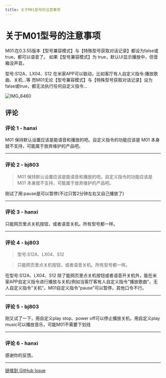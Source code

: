 ```yaml
---
title: 关于M01型号的注意事项
---
```


# 关于M01型号的注意事项

M01:在0.3.55版本【型号兼容模式】与【特殊型号获取对话记录】都设为false或true，都可以语音了。
        如果【型号兼容模式】为 true，默认UI显示播放中，但音箱没声音。

型号:S12A、LX04、S12 在米家APP可以联动，比如客厅有人自定义指令:播放歌曲、关机...等
       而M01无论【型号兼容模式】与【特殊型号获取对话记录】设为false或true，都无法执行任何自定义指令…

![IMG_6460](https://cloudflare-github-proxy.hanxi-info.workers.dev/proxy/user-attachments/assets/0913e3fa-1f1a-47b0-b8b9-d308bd7793df)


## 评论


### 评论 1 - hanxi

M01 保持默认设置应该是能语音和播放的吧。自定义指令的功能应该是 M01 本身就不支持，可能属于放弃维护的产品吧。

---

### 评论 2 - bj803

> M01 保持默认设置应该是能语音和播放的吧。自定义指令的功能应该是 M01 本身就不支持，可能属于放弃维护的产品吧。

刚试了用:pause是可以暂停(不过只暂2分钟左右又自己播放了)

---

### 评论 3 - hanxi

只能网页里点关机按钮，或者语音关机。所有型号都一样。

---

### 评论 4 - bj803

> 型号:S12A、LX04、S12



> 只能网页里点关机按钮，或者语音关机。所有型号都一样。

在型号:S12A、LX04、S12 除了能网页里点关机按钮或者语音开关机外，能在米家APP自定义指令进行播放与关机(例如当客厅客有人自定义指令"播放歌曲"，无人自定义指令"关机"。M01自定义指令"pause"可以暂停，其他口令不行。

---

### 评论 5 - bj803

刚又试了一下，用自定义play stop、power off可以停止播放关机，用自定义play music可以播放音乐，可能M01不需要下划线

---

### 评论 6 - hanxi

感谢你的反馈。

---
[链接到 GitHub Issue](https://github.com/hanxi/xiaomusic/issues/294)
